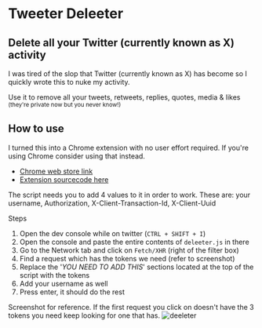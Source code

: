 # Tweeter Deleeter

## Delete all your Twitter (currently known as X) activity
I was tired of the slop that Twitter (currently known as X) has become  so I quickly wrote this to nuke my activity. 

Use it to remove all your tweets, retweets, replies, quotes, media & likes <sup>(they're private now but you never know!) <sup> 

## How to use

I turned this into a Chrome extension with no user effort required. If you're using Chrome consider using that instead. 

* [Chrome web store link](https://chromewebstore.google.com/detail/tweeter-deleeter/abgmheddoaokgganklgbjbnkdfjijign)
* [Extension sourcecode here](https://github.com/eelmafia/Tweeter-Deleeter-Extension)

The script needs you to add 4 values to it in order to work. These are: your username, Authorization, X-Client-Transaction-Id, X-Client-Uuid

Steps
 1. Open the dev console while on twitter (`CTRL + SHIFT + I`)
 2. Open the console and paste the entire contents of `deleeter.js` in there
 3. Go to the Network tab and click on `Fetch/XHR` (right of the filter box)
 4. Find a request which has the tokens we need (refer to screenshot)
 5. Replace the '*YOU NEED TO ADD THIS*' sections located at the top of the script with the tokens 
 6.  Add your username as well
 7. Press enter, it should do the rest

Screenshot for reference. If the first request you click on doesn't have the 3 tokens you need keep looking for one that has. 
![deeleter](https://github.com/user-attachments/assets/72a94186-704d-4c13-9715-d8658b650473)
